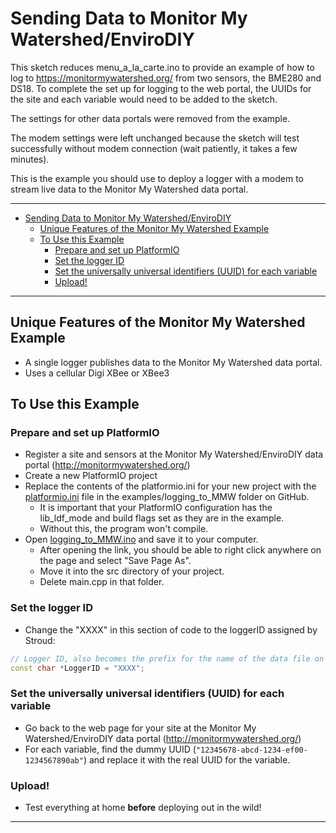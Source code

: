 # Sending Data to Monitor My Watershed/EnviroDIY<!-- {#example_mmw} -->

This sketch reduces menu_a_la_carte.ino to provide an example of how to log to <https://monitormywatershed.org/> from two sensors, the BME280 and DS18. To complete the set up for logging to the web portal, the UUIDs for the site and each variable would need to be added to the sketch.

The settings for other data portals were removed from the example.

The modem settings were left unchanged because the sketch will test successfully without modem connection (wait patiently, it takes a few minutes).

This is the example you should use to deploy a logger with a modem to stream live data to the Monitor My Watershed data portal.

_______

[//]: # ( @tableofcontents )

[//]: # ( @m_footernavigation )

[//]: # ( Start GitHub Only )

- [Sending Data to Monitor My Watershed/EnviroDIY](#sending-data-to-monitor-my-watershedenvirodiy)
  - [Unique Features of the Monitor My Watershed Example](#unique-features-of-the-monitor-my-watershed-example)
  - [To Use this Example](#to-use-this-example)
    - [Prepare and set up PlatformIO](#prepare-and-set-up-platformio)
    - [Set the logger ID](#set-the-logger-id)
    - [Set the universally universal identifiers (UUID) for each variable](#set-the-universally-universal-identifiers-uuid-for-each-variable)
    - [Upload!](#upload)

[//]: # ( End GitHub Only )

_______

## Unique Features of the Monitor My Watershed Example<!-- {#example_mmw_unique} -->

- A single logger publishes data to the Monitor My Watershed data portal.
- Uses a cellular Digi XBee or XBee3

## To Use this Example<!-- {#example_mmw_using} -->

### Prepare and set up PlatformIO<!-- {#example_mmw_pio} -->

- Register a site and sensors at the Monitor My Watershed/EnviroDIY data portal (<http://monitormywatershed.org/>)
- Create a new PlatformIO project
- Replace the contents of the platformio.ini for your new project with the [platformio.ini](https://raw.githubusercontent.com/EnviroDIY/ModularSensors/master/examples/logging_to_MMW/platformio.ini) file in the examples/logging_to_MMW folder on GitHub.
  - It is important that your PlatformIO configuration has the lib_ldf_mode and build flags set as they are in the example.
  - Without this, the program won't compile.
- Open [logging_to_MMW.ino](https://raw.githubusercontent.com/EnviroDIY/ModularSensors/master/examples/logging_to_MMW/logging_to_MMW.ino) and save it to your computer.
  - After opening the link, you should be able to right click anywhere on the page and select "Save Page As".
  - Move it into the src directory of your project.
  - Delete main.cpp in that folder.

### Set the logger ID<!-- {#example_mmw_logger_id} -->

- Change the "XXXX" in this section of code to the loggerID assigned by Stroud:

```cpp
// Logger ID, also becomes the prefix for the name of the data file on SD card
const char *LoggerID = "XXXX";
```

### Set the universally universal identifiers (UUID) for each variable<!-- {#example_mmw_uuids} -->

- Go back to the web page for your site at the Monitor My Watershed/EnviroDIY data portal (<http://monitormywatershed.org/>)
- For each variable, find the dummy UUID (`"12345678-abcd-1234-ef00-1234567890ab"`) and replace it with the real UUID for the variable.

### Upload!<!-- {#example_mmw_upload} -->

- Test everything at home **before** deploying out in the wild!

_______

[//]: # ( @section example_mmw_pio_config PlatformIO Configuration )

[//]: # ( @include{lineno} logging_to_MMW/platformio.ini )

[//]: # ( @section example_mmw_code The Complete Code )

[//]: # ( @include{lineno} logging_to_MMW/logging_to_MMW.ino )
